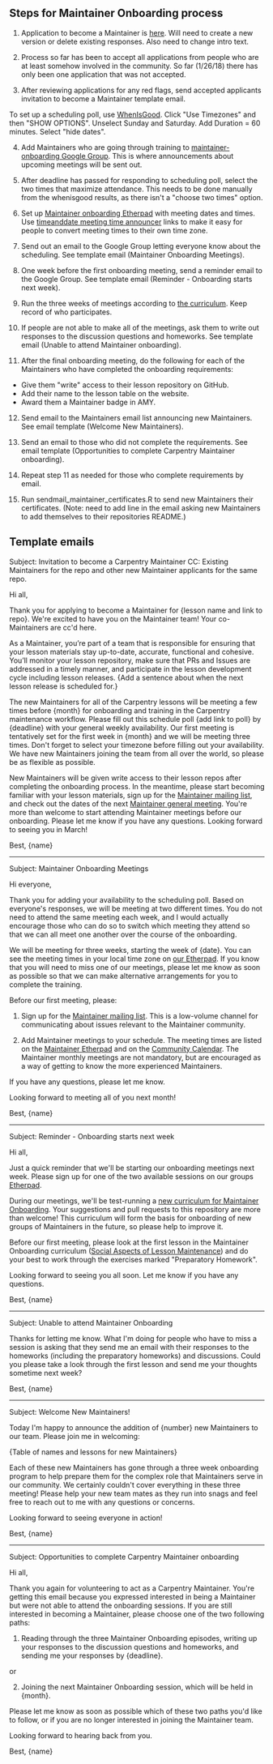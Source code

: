 
## Steps for Maintainer Onboarding process

1) Application to become a Maintainer is [here](https://docs.google.com/forms/d/1PMzhri0CmbNkJiNor-nXDOP0d5jlAyp-VF-3df6cUf0/edit). Will need to create a new version or delete existing responses. Also need to change intro text.

2) Process so far has been to accept all applications from people who are at least somehow involved in the community. So far (1/26/18) there has only been one application that was not accepted.

3) After reviewing applications for any red flags, send accepted applicants invitation to become a Maintainer template email.

To set up a scheduling poll, use [WhenIsGood](http://whenisgood.net/). Click "Use Timezones" and then "SHOW OPTIONS".
Unselect Sunday and Saturday. Add Duration = 60 minutes. Select "hide dates".

4) Add Maintainers who are going through training to [maintainer-onboarding Google Group](https://groups.google.com/a/carpentries.org/forum/#!forum/maintainer-onboarding). This is where announcements about upcoming meetings will be sent out.

5) After deadline has passed for responding to scheduling poll, select the two times that maximize attendance. This needs to be done manually from the whenisgood results, as there isn't a "choose two times" option.

6) Set up [Maintainer onboarding Etherpad](http://pad.software-carpentry.org/maintainer-onboarding) with meeting dates and times. Use [timeanddate meeting time announcer](https://www.timeanddate.com/worldclock/fixedform.html) links to make it easy for people to convert meeting times to their own time zone.

7) Send out an email to the Google Group letting everyone know about the scheduling. See template email (Maintainer Onboarding Meetings). 

8) One week before the first onboarding meeting, send a reminder email to the Google Group. See template email (Reminder - Onboarding starts next week). 

9) Run the three weeks of meetings according to [the curriculum](https://carpentries.github.io/maintainer-onboarding/). Keep record of who participates.

10) If people are not able to make all of the meetings, ask them to write out responses to the discussion questions and homeworks. See template email (Unable to attend Maintainer onboarding).

11) After the final onboarding meeting, do the following for each of the Maintainers who have completed the onboarding requirements:  
- Give them "write" access to their lesson repository on GitHub. 
- Add their name to the lesson table on the website.
- Award them a Maintainer badge in AMY.

12) Send email to the Maintainers email list announcing new Maintainers. See email template (Welcome New Maintainers).

13) Send an email to those who did not complete the requirements. See email template (Opportunities to complete Carpentry Maintainer onboarding).

14) Repeat step 11 as needed for those who complete requirements by email. 

15) Run sendmail_maintainer_certificates.R to send new Maintainers their certificates. (Note: need to add line in the email asking new Maintainers to add themselves to their repositories README.)

## Template emails

Subject: Invitation to become a Carpentry Maintainer
CC: Existing Maintainers for the repo and other new Maintainer applicants for the same repo.

Hi all,

Thank you for applying to become a Maintainer for {lesson name and link to repo}. We're excited to have you on the Maintainer team! Your co-Maintainers are cc'd here.

As a Maintainer, you’re part of a team that is responsible for ensuring that your lesson materials stay up-to-date, accurate, functional and cohesive. You’ll monitor your lesson repository, make sure that PRs and Issues are addressed in a timely manner, and participate in the lesson development cycle including lesson releases. {Add a sentence about when the next lesson release is scheduled for.}

The new Maintainers for all of the Carpentry lessons will be meeting a few times before {month} for onboarding and training in the Carpentry maintenance workflow. Please fill out this schedule poll {add link to poll} by {deadline} with your general weekly availability. Our first meeting is tentatively set for the first week in {month} and we will be meeting three times. Don't forget to select your timezone before filling out your availability. We have new Maintainers joining the team from all over the world, so please be as flexible as possible. 

New Maintainers will be given write access to their lesson repos after completing the onboarding process. In the meantime, please start becoming familiar with your lesson materials, sign up for the [Maintainer mailing list](http://lists.software-carpentry.org/listinfo/maintainers), and check out the dates of the next [Maintainer general meeting](http://pad.software-carpentry.org/maintainers). You're more than welcome to start attending Maintainer meetings before our onboarding. Please let me know if you have any questions. Looking forward to seeing you in March!

Best,
{name}

--------------------

Subject: Maintainer Onboarding Meetings

Hi everyone,

Thank you for adding your availability to the scheduling poll. Based on everyone's responses, we will be meeting at two different times. You do not need to attend the same meeting each week, and I would actually encourage those who can do so to switch which meeting they attend so that we can all meet one another over the course of the onboarding.

We will be meeting for three weeks, starting the week of {date}. You can see the meeting times in your local time zone on [our Etherpad](http://pad.software-carpentry.org/maintainer-onboarding). If you know that you will need to miss one of our meetings, please let me know as soon as possible so that we can make alternative arrangements for you to complete the training.

Before our first meeting, please:

1) Sign up for the [Maintainer mailing list](http://lists.software-carpentry.org/listinfo/maintainers). This is a low-volume channel for communicating about issues relevant to the Maintainer community.

2) Add Maintainer meetings to your schedule. The meeting times are listed on the [Maintainer Etherpad](http://pad.software-carpentry.org/maintainers) and on the [Community Calendar](https://software-carpentry.org/join/#calendar). The Maintainer monthly meetings are not mandatory, but are encouraged as a way of getting to know the more experienced Maintainers.

If you have any questions, please let me know.

Looking forward to meeting all of you next month!

Best,
{name}

--------------------

Subject: Reminder - Onboarding starts next week

Hi all,

Just a quick reminder that we'll be starting our onboarding meetings next week. Please sign up for one of the two available sessions on our groups [Etherpad](http://pad.software-carpentry.org/maintainer-onboarding). 

During our meetings, we'll be test-running a [new curriculum for Maintainer Onboarding](https://carpentries.github.io/maintainer-onboarding/index.html). Your suggestions and pull requests to this repository are more than welcome! This curriculum will form the basis for onboarding of new groups of Maintainers in the future, so please help to improve it. 

Before our first meeting, please look at the first lesson in the Maintainer Onboarding curriculum ([Social Aspects of Lesson Maintenance](https://carpentries.github.io/maintainer-onboarding/01-social/index.html)) and do your best to work through the exercises marked "Preparatory Homework".

Looking forward to seeing you all soon. Let me know if you have any questions.

Best,
{name}

--------------------

Subject: Unable to attend Maintainer Onboarding

Thanks for letting me know. What I'm doing for people who have to miss a session is asking that they send me an email with their responses to the homeworks (including the preparatory homeworks) and discussions. Could you please take a look through the first lesson and send me your thoughts sometime next week?

Best,
{name}

--------------------

Subject: Welcome New Maintainers!

Today I'm happy to announce the addition of {number} new Maintainers to our team. Please join me in welcoming: 

{Table of names and lessons for new Maintainers}

Each of these new Maintainers has gone through a three week onboarding program to help prepare them for the complex role that Maintainers serve in our community. We certainly couldn't cover everything in these three meeting! Please help your new team mates as they run into snags  and feel free to reach out to me with any questions or concerns. 

Looking forward to seeing everyone in action!

Best,
{name}

--------------------

Subject: Opportunities to complete Carpentry Maintainer onboarding

Hi all,

Thank you again for volunteering to act as a Carpentry Maintainer. You're getting this email because you expressed interested in being a Maintainer but were not able to attend the onboarding sessions. If you are still interested in becoming a Maintainer, please choose one of the two following paths:

1) Reading through the three Maintainer Onboarding episodes, writing up your responses to the discussion questions and homeworks, and sending me your responses by {deadline}.

or

2) Joining the next Maintainer Onboarding session, which will be held in {month}. 

Please let me know as soon as possible which of these two paths you'd like to follow, or if you are no longer interested in joining the Maintainer team.

Looking forward to hearing back from you.

Best,
{name}
